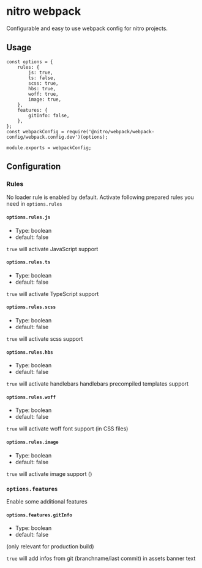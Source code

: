 # nitro webpack

Configurable and easy to use webpack config for nitro projects.

## Usage

```
const options = {
	rules: {
	    js: true,
		ts: false,
		scss: true,
		hbs: true,
		woff: true,
		image: true,
	},
	features: {
	    gitInfo: false,
	},
};
const webpackConfig = require('@nitro/webpack/webpack-config/webpack.config.dev')(options);

module.exports = webpackConfig;
```

## Configuration

### Rules

No loader rule is enabled by default. Activate following prepared rules you need in `options.rules` 

#### `options.rules.js`

* Type: boolean
* default: false

`true` will activate JavaScript support

#### `options.rules.ts`

* Type: boolean
* default: false

`true` will activate TypeScript support

#### `options.rules.scss`

* Type: boolean
* default: false

`true` will activate scss support

#### `options.rules.hbs`

* Type: boolean
* default: false

`true` will activate handlebars handlebars precompiled templates support

#### `options.rules.woff`

* Type: boolean
* default: false

`true` will activate woff font support (in CSS files)

#### `options.rules.image`

* Type: boolean
* default: false

`true` will activate image support ()

### `options.features`

Enable some additional features

#### `options.features.gitInfo`

* Type: boolean
* default: false

(only relevant for production build)

`true` will add infos from git (branchname/last commit) in assets banner text
